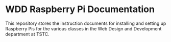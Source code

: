 # WDD Raspberry Pi Documentation

This repository stores the instruction documents for installing and setting up Raspberry Pis for the various classes in the Web Design and Development department at TSTC.
